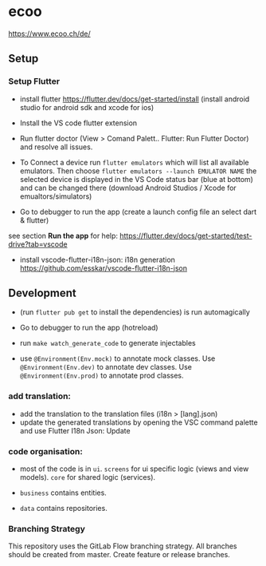 # ecoo

https://www.ecoo.ch/de/

## Setup

### Setup Flutter

- install flutter https://flutter.dev/docs/get-started/install (install android studio for android sdk and xcode for ios)

- Install the VS code flutter extension

- Run flutter doctor (View > Comand Palett.. Flutter: Run Flutter Doctor) and resolve all issues.

- To Connect a device run
  `flutter emulators`
  which will list all available emulators. Then choose
  `flutter emulators --launch EMULATOR NAME`
  the selected device is displayed in the VS Code status bar (blue at bottom) and can be changed there
  (download Android Studios / Xcode for emualtors/simulators)

- Go to debugger to run the app (create a launch config file an select dart & flutter)

see section **Run the app** for help: https://flutter.dev/docs/get-started/test-drive?tab=vscode

- install vscode-flutter-i18n-json: i18n generation https://github.com/esskar/vscode-flutter-i18n-json

## Development

- (run `flutter pub get` to install the dependencies) is run automagically
- Go to debugger to run the app (hotreload)

- run `make watch_generate_code` to generate injectables

- use `@Environment(Env.mock)` to annotate mock classes. Use `@Environment(Env.dev)` to annotate dev classes. Use `@Environment(Env.prod)` to annotate prod classes.

### add translation:

- add the translation to the translation files (i18n > [lang].json)
- update the generated translations by opening the VSC command palette and use Flutter I18n Json: Update

### code organisation:

- most of the code is in `ui`. `screens` for ui specific logic (views and view models). `core` for shared logic (services).

- `business` contains entities.

- `data` contains repositories.

### Branching Strategy

This repository uses the GitLab Flow branching strategy.
All branches should be created from master. Create feature or release branches.
